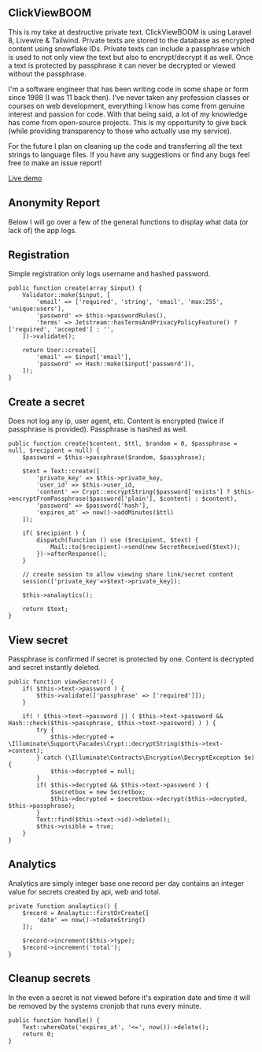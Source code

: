 ## ClickViewBOOM

This is my take at destructive private text. ClickViewBOOM is using Laravel 8, Livewire & Tailwind. Private texts are stored to the database as encrypted content using snowflake IDs. Private texts can include a passphrase which is used to not only view the text but also to encrypt/decrypt it as well. Once a text is protected by passphrase it can never be decrypted or viewed without the passphrase.

I'm a software engineer that has been writing code in some shape or form since 1998 (I was 11 back then). I've never taken any profession classes or courses on web development, everything I know has come from genuine interest and passion for code. With that being said, a lot of my knowledge has come from open-source projects. This is my opportunity to give back (while providing transparency to those who actually use my service).

For the future I plan on cleaning up the code and transferring all the text strings to language files. If you have any suggestions or find any bugs feel free to make an issue report!

[Live demo](https://clickviewboom.com)

## Anonymity Report
Below I will go over a few of the general functions to display what data (or lack of) the app logs.

## Registration
Simple registration only logs username and hashed password.
```injectablephp
public function create(array $input) {
    Validator::make($input, [
        'email' => ['required', 'string', 'email', 'max:255', 'unique:users'],
        'password' => $this->passwordRules(),
        'terms' => Jetstream::hasTermsAndPrivacyPolicyFeature() ? ['required', 'accepted'] : '',
    ])->validate();

    return User::create([
        'email' => $input['email'],
        'password' => Hash::make($input['password']),
    ]);
}
```

## Create a secret
Does not log any ip, user agent, etc. Content is encrypted (twice if passphrase is provided). Passphrase is hashed as well.
```injectablephp
public function create($content, $ttl, $random = 0, $passphrase = null, $recipient = null) {
    $password = $this->passphrase($random, $passphrase);

    $text = Text::create([
        'private_key' => $this->private_key,
        'user_id' => $this->user_id,
        'content' => Crypt::encryptString($password['exists'] ? $this->encryptFromPassphrase($password['plain'], $content) : $content),
        'password' => $password['hash'],
        'expires_at' => now()->addMinutes($ttl)
    ]);

    if( $recipient ) {
        dispatch(function () use ($recipient, $text) {
            Mail::to($recipient)->send(new SecretReceived($text));
        })->afterResponse();
    }

    // create session to allow viewing share link/secret content
    session(['private_key'=>$text->private_key]);

    $this->analaytics();

    return $text;
}
```

## View secret
Passphrase is confirmed if secret is protected by one. Content is decrypted and secret instantly deleted.
```injectablephp
public function viewSecret() {
    if( $this->text->password ) {
        $this->validate(['passphrase' => ['required']]);
    }

    if( ! $this->text->password || ( $this->text->password && Hash::check($this->passphrase, $this->text->password) ) ) {
        try {
            $this->decrypted = \Illuminate\Support\Facades\Crypt::decryptString($this->text->content);
        } catch (\Illuminate\Contracts\Encryption\DecryptException $e) {
            $this->decrypted = null;
        }
        if( $this->decrypted && $this->text->password ) {
            $secretbox = new Secretbox;
            $this->decrypted = $secretbox->decrypt($this->decrypted, $this->passphrase);
        }
        Text::find($this->text->id)->delete();
        $this->visible = true;
    }
}
```

## Analytics
Analytics are simply integer base one record per day contains an integer value for secrets created by api, web and total.
```injectablephp
private function analaytics() {
    $record = Analaytic::firstOrCreate([
        'date' => now()->toDateString()
    ]);

    $record->increment($this->type);
    $record->increment('total');
}
```

## Cleanup secrets
In the even a secret is not viewed before it's expiration date and time it will be removed by the systems cronjob that runs every minute.
```injectablephp
public function handle() {
    Text::whereDate('expires_at', '<=', now())->delete();
    return 0;
}
```
